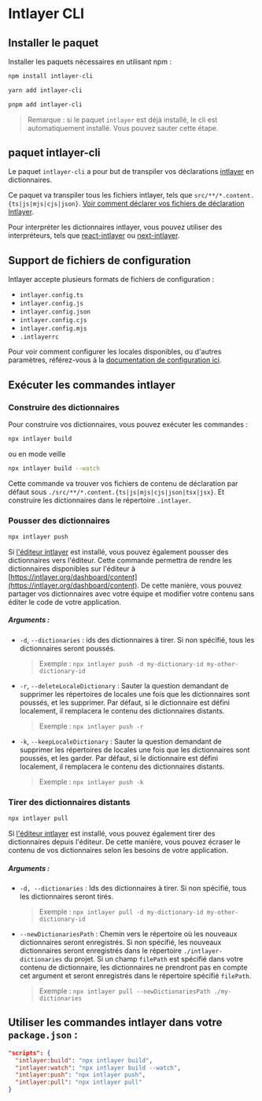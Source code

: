 # Intlayer CLI

## Installer le paquet

Installer les paquets nécessaires en utilisant npm :

```bash
npm install intlayer-cli
```

```bash
yarn add intlayer-cli
```

```bash
pnpm add intlayer-cli
```

> Remarque : si le paquet `intlayer` est déjà installé, le cli est automatiquement installé. Vous pouvez sauter cette étape.

## paquet intlayer-cli

Le paquet `intlayer-cli` a pour but de transpiler vos déclarations [intlayer](https://github.com/aymericzip/intlayer/blob/main/packages/intlayer/README.md) en dictionnaires.

Ce paquet va transpiler tous les fichiers intlayer, tels que `src/**/*.content.{ts|js|mjs|cjs|json}`. [Voir comment déclarer vos fichiers de déclaration Intlayer](https://github.com/aymericzip/intlayer/blob/main/packages/intlayer/README.md).

Pour interpréter les dictionnaires intlayer, vous pouvez utiliser des interpréteurs, tels que [react-intlayer](https://github.com/aymericzip/intlayer/blob/main/packages/react-intlayer/README.md) ou [next-intlayer](https://github.com/aymericzip/intlayer/blob/main/packages/next-intlayer/README.md).

## Support de fichiers de configuration

Intlayer accepte plusieurs formats de fichiers de configuration :

- `intlayer.config.ts`
- `intlayer.config.js`
- `intlayer.config.json`
- `intlayer.config.cjs`
- `intlayer.config.mjs`
- `.intlayerrc`

Pour voir comment configurer les locales disponibles, ou d'autres paramètres, référez-vous à la [documentation de configuration ici](https://github.com/aymericzip/intlayer/blob/main/docs/fr/configuration.md).

## Exécuter les commandes intlayer

### Construire des dictionnaires

Pour construire vos dictionnaires, vous pouvez exécuter les commandes :

```bash
npx intlayer build
```

ou en mode veille

```bash
npx intlayer build --watch
```

Cette commande va trouver vos fichiers de contenu de déclaration par défaut sous `./src/**/*.content.{ts|js|mjs|cjs|json|tsx|jsx}`. Et construire les dictionnaires dans le répertoire `.intlayer`.

### Pousser des dictionnaires

```bash
npx intlayer push
```

Si [l'éditeur intlayer](https://github.com/aymericzip/intlayer/blob/main/docs/fr/intlayer_editor.md) est installé, vous pouvez également pousser des dictionnaires vers l'éditeur. Cette commande permettra de rendre les dictionnaires disponibles sur l'éditeur à [https://intlayer.org/dashboard/content](https://intlayer.org/dashboard/content). De cette manière, vous pouvez partager vos dictionnaires avec votre équipe et modifier votre contenu sans éditer le code de votre application.

##### Arguments :

- `-d`, `--dictionaries` : ids des dictionnaires à tirer. Si non spécifié, tous les dictionnaires seront poussés.
  > Exemple : `npx intlayer push -d my-dictionary-id my-other-dictionary-id`
- `-r`, `--deleteLocaleDictionary` : Sauter la question demandant de supprimer les répertoires de locales une fois que les dictionnaires sont poussés, et les supprimer. Par défaut, si le dictionnaire est défini localement, il remplacera le contenu des dictionnaires distants.
  > Exemple : `npx intlayer push -r`
- `-k`, `--keepLocaleDictionary` : Sauter la question demandant de supprimer les répertoires de locales une fois que les dictionnaires sont poussés, et les garder. Par défaut, si le dictionnaire est défini localement, il remplacera le contenu des dictionnaires distants.
  > Exemple : `npx intlayer push -k`

### Tirer des dictionnaires distants

```bash
npx intlayer pull
```

Si [l'éditeur intlayer](https://github.com/aymericzip/intlayer/blob/main/docs/fr/intlayer_editor.md) est installé, vous pouvez également tirer des dictionnaires depuis l'éditeur. De cette manière, vous pouvez écraser le contenu de vos dictionnaires selon les besoins de votre application.

##### Arguments :

- `-d, --dictionaries` : Ids des dictionnaires à tirer. Si non spécifié, tous les dictionnaires seront tirés.
  > Exemple : `npx intlayer pull -d my-dictionary-id my-other-dictionary-id`
- `--newDictionariesPath` : Chemin vers le répertoire où les nouveaux dictionnaires seront enregistrés. Si non spécifié, les nouveaux dictionnaires seront enregistrés dans le répertoire `./intlayer-dictionaries` du projet. Si un champ `filePath` est spécifié dans votre contenu de dictionnaire, les dictionnaires ne prendront pas en compte cet argument et seront enregistrés dans le répertoire spécifié `filePath`.
  > Exemple : `npx intlayer pull --newDictionariesPath ./my-dictionaries`

## Utiliser les commandes intlayer dans votre `package.json` :

```json
"scripts": {
  "intlayer:build": "npx intlayer build",
  "intlayer:watch": "npx intlayer build --watch",
  "intlayer:push": "npx intlayer push",
  "intlayer:pull": "npx intlayer pull"
}
```
